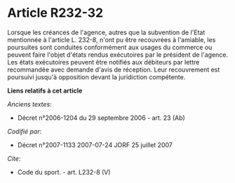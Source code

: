 # Article R232-32

Lorsque les créances de l'agence, autres que la subvention de l'Etat mentionnée à l'article L. 232-8, n'ont pu être
recouvrées à l'amiable, les poursuites sont conduites conformément aux usages du commerce ou peuvent faire l'objet d'états
rendus exécutoires par le président de l'agence. Les états exécutoires peuvent être notifiés aux débiteurs par lettre
recommandée avec demande d'avis de réception. Leur recouvrement est poursuivi jusqu'à opposition devant la juridiction
compétente.

**Liens relatifs à cet article**

_Anciens textes_:

  - Décret n°2006-1204 du 29 septembre 2006 - art. 23 (Ab)

_Codifié par_:

  - Décret n°2007-1133 2007-07-24 JORF 25 juillet 2007

_Cite_:

  - Code du sport. - art. L232-8 (V)
